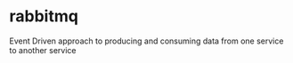 # rabbitmq
Event Driven approach to producing and consuming data from one service to another service
